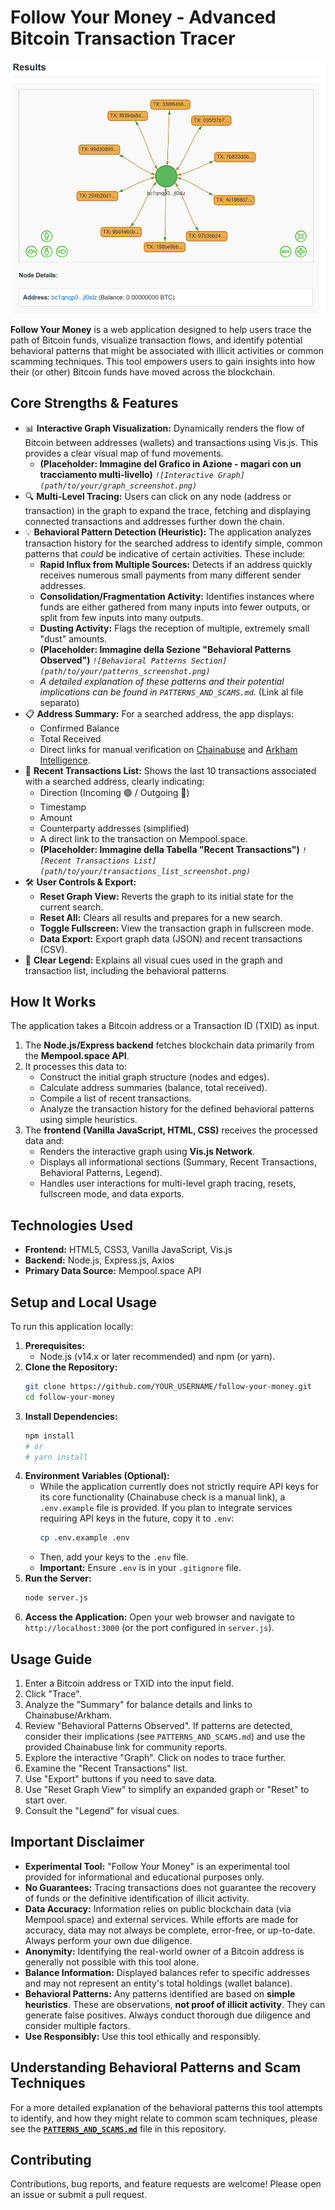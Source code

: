 # Follow Your Money - Advanced Bitcoin Transaction Tracer

![Follow Your Money - Main Interface](https://github.com/giovlillo/Follow-Your-Money/blob/main/images/FYM_graph.jpg?raw=true)

**Follow Your Money** is a web application designed to help users trace the path of Bitcoin funds, visualize transaction flows, and identify potential behavioral patterns that might be associated with illicit activities or common scamming techniques. This tool empowers users to gain insights into how their (or other) Bitcoin funds have moved across the blockchain.

## Core Strengths & Features

*   📊 **Interactive Graph Visualization:** Dynamically renders the flow of Bitcoin between addresses (wallets) and transactions using Vis.js. This provides a clear visual map of fund movements.
    *   **(Placeholder: Immagine del Grafico in Azione - magari con un tracciamento multi-livello)**
        *`![Interactive Graph](path/to/your/graph_screenshot.png)`*
*   🔍 **Multi-Level Tracing:** Users can click on any node (address or transaction) in the graph to expand the trace, fetching and displaying connected transactions and addresses further down the chain.
*   💡 **Behavioral Pattern Detection (Heuristic):** The application analyzes transaction history for the searched address to identify simple, common patterns that *could* be indicative of certain activities. These include:
    *   **Rapid Influx from Multiple Sources:** Detects if an address quickly receives numerous small payments from many different sender addresses.
    *   **Consolidation/Fragmentation Activity:** Identifies instances where funds are either gathered from many inputs into fewer outputs, or split from few inputs into many outputs.
    *   **Dusting Activity:** Flags the reception of multiple, extremely small "dust" amounts.
    *   **(Placeholder: Immagine della Sezione "Behavioral Patterns Observed")**
        *`![Behavioral Patterns Section](path/to/your/patterns_screenshot.png)`*
    *   *A detailed explanation of these patterns and their potential implications can be found in `PATTERNS_AND_SCAMS.md`.* (Link al file separato)
*   📋 **Address Summary:** For a searched address, the app displays:
    *   Confirmed Balance
    *   Total Received
    *   Direct links for manual verification on [Chainabuse](https://chainabuse.com) and [Arkham Intelligence](https://platform.arkhamintelligence.com).
*   📜 **Recent Transactions List:** Shows the last 10 transactions associated with a searched address, clearly indicating:
    *   Direction (Incoming 🟢 / Outgoing 🔴)
    *   Timestamp
    *   Amount
    *   Counterparty addresses (simplified)
    *   A direct link to the transaction on Mempool.space.
    *   **(Placeholder: Immagine della Tabella "Recent Transactions")**
        *`![Recent Transactions List](path/to/your/transactions_list_screenshot.png)`*
*   🛠️ **User Controls & Export:**
    *   **Reset Graph View:** Reverts the graph to its initial state for the current search.
    *   **Reset All:** Clears all results and prepares for a new search.
    *   **Toggle Fullscreen:** View the transaction graph in fullscreen mode.
    *   **Data Export:** Export graph data (JSON) and recent transactions (CSV).
*   📖 **Clear Legend:** Explains all visual cues used in the graph and transaction list, including the behavioral patterns.

## How It Works

The application takes a Bitcoin address or a Transaction ID (TXID) as input.
1.  The **Node.js/Express backend** fetches blockchain data primarily from the **Mempool.space API**.
2.  It processes this data to:
    *   Construct the initial graph structure (nodes and edges).
    *   Calculate address summaries (balance, total received).
    *   Compile a list of recent transactions.
    *   Analyze the transaction history for the defined behavioral patterns using simple heuristics.
3.  The **frontend (Vanilla JavaScript, HTML, CSS)** receives the processed data and:
    *   Renders the interactive graph using **Vis.js Network**.
    *   Displays all informational sections (Summary, Recent Transactions, Behavioral Patterns, Legend).
    *   Handles user interactions for multi-level graph tracing, resets, fullscreen mode, and data exports.

## Technologies Used

*   **Frontend:** HTML5, CSS3, Vanilla JavaScript, Vis.js
*   **Backend:** Node.js, Express.js, Axios
*   **Primary Data Source:** Mempool.space API

## Setup and Local Usage

To run this application locally:

1.  **Prerequisites:**
    *   Node.js (v14.x or later recommended) and npm (or yarn).
2.  **Clone the Repository:**
    ```bash
    git clone https://github.com/YOUR_USERNAME/follow-your-money.git
    cd follow-your-money
    ```
3.  **Install Dependencies:**
    ```bash
    npm install
    # or
    # yarn install
    ```
4.  **Environment Variables (Optional):**
    *   While the application currently does not strictly require API keys for its core functionality (Chainabuse check is a manual link), a `.env.example` file is provided. If you plan to integrate services requiring API keys in the future, copy it to `.env`:
        ```bash
        cp .env.example .env
        ```
    *   Then, add your keys to the `.env` file.
    *   **Important:** Ensure `.env` is in your `.gitignore` file.
4.  **Run the Server:**
    ```bash
    node server.js
    ```
5.  **Access the Application:**
    Open your web browser and navigate to `http://localhost:3000` (or the port configured in `server.js`).

## Usage Guide

1.  Enter a Bitcoin address or TXID into the input field.
2.  Click "Trace".
3.  Analyze the "Summary" for balance details and links to Chainabuse/Arkham.
4.  Review "Behavioral Patterns Observed". If patterns are detected, consider their implications (see `PATTERNS_AND_SCAMS.md`) and use the provided Chainabuse link for community reports.
5.  Explore the interactive "Graph". Click on nodes to trace further.
6.  Examine the "Recent Transactions" list.
7.  Use "Export" buttons if you need to save data.
8.  Use "Reset Graph View" to simplify an expanded graph or "Reset" to start over.
9.  Consult the "Legend" for visual cues.

## Important Disclaimer

*   **Experimental Tool:** "Follow Your Money" is an experimental tool provided for informational and educational purposes only.
*   **No Guarantees:** Tracing transactions does not guarantee the recovery of funds or the definitive identification of illicit activity.
*   **Data Accuracy:** Information relies on public blockchain data (via Mempool.space) and external services. While efforts are made for accuracy, data may not always be complete, error-free, or up-to-date. Always perform your own due diligence.
*   **Anonymity:** Identifying the real-world owner of a Bitcoin address is generally not possible with this tool alone.
*   **Balance Information:** Displayed balances refer to specific addresses and may not represent an entity's total holdings (wallet balance).
*   **Behavioral Patterns:** Any patterns identified are based on **simple heuristics**. These are observations, **not proof of illicit activity**. They can generate false positives. Always conduct thorough due diligence and consider multiple factors.
*   **Use Responsibly:** Use this tool ethically and responsibly.

## Understanding Behavioral Patterns and Scam Techniques

For a more detailed explanation of the behavioral patterns this tool attempts to identify, and how they might relate to common scam techniques, please see the **[`PATTERNS_AND_SCAMS.md`](PATTERNS_AND_SCAMS.md)** file in this repository.

## Contributing

Contributions, bug reports, and feature requests are welcome! Please open an issue or submit a pull request.
